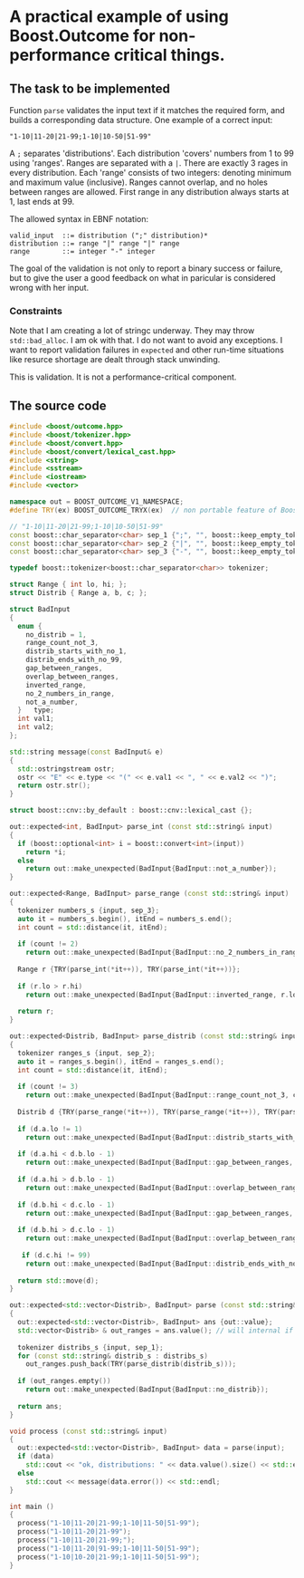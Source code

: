 # A practical example of using Boost.Outcome for non-performance critical things.

## The task to be implemented

Function `parse` validates the input text if it matches the required form, and builds a corresponding data structure. One example of a correct input:

```
"1-10|11-20|21-99;1-10|10-50|51-99"
```

A `;` separates 'distributions'. Each distribution 'covers' numbers from 1 to 99 using 'ranges'.
Ranges are separated with a `|`. There are exactly 3 rages in every distribution. Each 'range' consists of two integers: denoting minimum and maximum value (inclusive).
Ranges cannot overlap, and no holes between ranges are allowed.
First range in any distribution always starts at 1, last ends at 99.

The allowed syntax in EBNF notation:

```
valid_input  ::= distribution (";" distribution)*
distribution ::= range "|" range "|" range
range        ::= integer "-" integer
```

The goal of the validation is not only to report a binary success or failure,
but to give the user a good feedback on what in paricular is considered wrong with her input.

### Constraints

Note that I am creating a lot of stringc underway. They may throw `std::bad_alloc`. I am ok with that. I do not want to avoid any exceptions. I want to report validation failures in `expected` and other run-time situations like resurce shortage are dealt through stack unwinding.

This is validation. It is not a performance-critical component.

## The source code
```c++
#include <boost/outcome.hpp>
#include <boost/tokenizer.hpp>
#include <boost/convert.hpp>
#include <boost/convert/lexical_cast.hpp>
#include <string>
#include <sstream>
#include <iostream>
#include <vector>

namespace out = BOOST_OUTCOME_V1_NAMESPACE;
#define TRY(ex) BOOST_OUTCOME_TRYX(ex)  // non portable feature of Boost.Outcome

// "1-10|11-20|21-99;1-10|10-50|51-99"
const boost::char_separator<char> sep_1 {";", "", boost::keep_empty_tokens};
const boost::char_separator<char> sep_2 {"|", "", boost::keep_empty_tokens};
const boost::char_separator<char> sep_3 {"-", "", boost::keep_empty_tokens};

typedef boost::tokenizer<boost::char_separator<char>> tokenizer;

struct Range { int lo, hi; };
struct Distrib { Range a, b, c; };

struct BadInput
{
  enum {
    no_distrib = 1,
    range_count_not_3,
    distrib_starts_with_no_1,
    distrib_ends_with_no_99,
    gap_between_ranges,
    overlap_between_ranges,
    inverted_range,
    no_2_numbers_in_range,
    not_a_number,
  }   type;
  int val1;
  int val2;
};

std::string message(const BadInput& e)
{
  std::ostringstream ostr;
  ostr << "E" << e.type << "(" << e.val1 << ", " << e.val2 << ")";
  return ostr.str();
}

struct boost::cnv::by_default : boost::cnv::lexical_cast {};

out::expected<int, BadInput> parse_int (const std::string& input)
{
  if (boost::optional<int> i = boost::convert<int>(input))
    return *i;
  else
    return out::make_unexpected(BadInput{BadInput::not_a_number});
}

out::expected<Range, BadInput> parse_range (const std::string& input)
{
  tokenizer numbers_s {input, sep_3};
  auto it = numbers_s.begin(), itEnd = numbers_s.end();
  int count = std::distance(it, itEnd);
 
  if (count != 2)
    return out::make_unexpected(BadInput{BadInput::no_2_numbers_in_range, count});
   
  Range r {TRY(parse_int(*it++)), TRY(parse_int(*it++))};
 
  if (r.lo > r.hi)
    return out::make_unexpected(BadInput{BadInput::inverted_range, r.lo, r.hi});
   
  return r;
}

out::expected<Distrib, BadInput> parse_distrib (const std::string& input)
{
  tokenizer ranges_s {input, sep_2};
  auto it = ranges_s.begin(), itEnd = ranges_s.end();
  int count = std::distance(it, itEnd);
 
  if (count != 3)
    return out::make_unexpected(BadInput{BadInput::range_count_not_3, count});
 
  Distrib d {TRY(parse_range(*it++)), TRY(parse_range(*it++)), TRY(parse_range(*it++))};
 
  if (d.a.lo != 1)
    return out::make_unexpected(BadInput{BadInput::distrib_starts_with_no_1, d.a.lo});
   
  if (d.a.hi < d.b.lo - 1)
    return out::make_unexpected(BadInput{BadInput::gap_between_ranges, d.a.hi, d.b.lo});
   
  if (d.a.hi > d.b.lo - 1)
    return out::make_unexpected(BadInput{BadInput::overlap_between_ranges, d.a.hi, d.b.lo});
   
  if (d.b.hi < d.c.lo - 1)
    return out::make_unexpected(BadInput{BadInput::gap_between_ranges, d.b.hi, d.c.lo});
   
  if (d.b.hi > d.c.lo - 1)
    return out::make_unexpected(BadInput{BadInput::overlap_between_ranges, d.b.hi, d.c.lo});
   
   if (d.c.hi != 99)
    return out::make_unexpected(BadInput{BadInput::distrib_ends_with_no_99, d.c.hi});
   
  return std::move(d);
}

out::expected<std::vector<Distrib>, BadInput> parse (const std::string& input)
{
  out::expected<std::vector<Distrib>, BadInput> ans {out::value};
  std::vector<Distrib> & out_ranges = ans.value(); // will internal if be ellided?
 
  tokenizer distribs_s {input, sep_1};
  for (const std::string& distrib_s : distribs_s)
    out_ranges.push_back(TRY(parse_distrib(distrib_s)));
     
  if (out_ranges.empty())
    return out::make_unexpected(BadInput{BadInput::no_distrib});
   
  return ans;
}

void process (const std::string& input)
{
  out::expected<std::vector<Distrib>, BadInput> data = parse(input);
  if (data)
    std::cout << "ok, distributions: " << data.value().size() << std::endl;
  else
    std::cout << message(data.error()) << std::endl;
}

int main ()
{
  process("1-10|11-20|21-99;1-10|11-50|51-99");
  process("1-10|11-20|21-99");
  process("1-10|11-20|21-99;");
  process("1-10|11-20|91-99;1-10|11-50|51-99");
  process("1-10|10-20|21-99;1-10|11-50|51-99");
}



```
